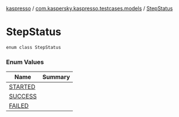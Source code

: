 [kaspresso](../../index.md) / [com.kaspersky.kaspresso.testcases.models](../index.md) / [StepStatus](./index.md)

# StepStatus

`enum class StepStatus`

### Enum Values

| Name | Summary |
|---|---|
| [STARTED](-s-t-a-r-t-e-d.md) |  |
| [SUCCESS](-s-u-c-c-e-s-s.md) |  |
| [FAILED](-f-a-i-l-e-d.md) |  |
